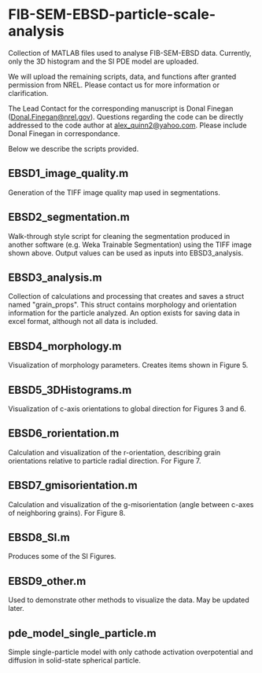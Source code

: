 # FIB-SEM-EBSD-particle-scale-analysis
Collection of MATLAB files used to analyse FIB-SEM-EBSD data.
Currently, only the 3D histogram and the SI PDE model are uploaded. 

We will upload the remaining scripts, data, and functions after granted permission from NREL. Please contact us for more information or clarification.

The Lead Contact for the corresponding manuscript is Donal Finegan (Donal.Finegan@nrel.gov).
Questions regarding the code can be directly addressed to the code author at alex_quinn2@yahoo.com. Please include Donal Finegan in correspondance.

Below we describe the scripts provided.

## EBSD1_image_quality.m
Generation of the TIFF image quality map used in segmentations.

## EBSD2_segmentation.m
Walk-through style script for cleaning the segmentation produced in another software (e.g. Weka Trainable Segmentation) using the TIFF image shown above. Output values can be used as inputs into EBSD3_analysis.

## EBSD3_analysis.m
Collection of calculations and processing that creates and saves a struct named "grain_props". This struct contains morphology and orientation information for the particle analyzed. An option exists for saving data in excel format, although not all data is included.

## EBSD4_morphology.m
Visualization of morphology parameters. Creates items shown in Figure 5.

## EBSD5_3DHistograms.m
Visualization of c-axis orientations to global direction for Figures 3 and 6.

## EBSD6_rorientation.m
Calculation and visualization of the r-orientation, describing grain orientations relative to particle radial direction. For Figure 7.

## EBSD7_gmisorientation.m
Calculation and visualization of the g-misorientation (angle between c-axes of neighboring grains). For Figure 8.

## EBSD8_SI.m
Produces some of the SI Figures.

## EBSD9_other.m
Used to demonstrate other methods to visualize the data. May be updated later.

## pde_model_single_particle.m
Simple single-particle model with only cathode activation overpotential and diffusion in solid-state spherical particle.
